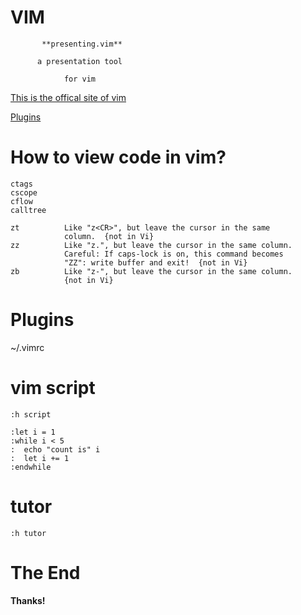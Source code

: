 # VIM

           **presenting.vim**

          a presentation tool

                for vim

[This is the offical site of vim](http://www.vim.org)

[Plugins](http://vim-scripts.org/)




# How to view code in vim?
	ctags
	cscope
	cflow
	calltree

	zt			Like "z<CR>", but leave the cursor in the same
				column.  {not in Vi}
	zz			Like "z.", but leave the cursor in the same column.
				Careful: If caps-lock is on, this command becomes
				"ZZ": write buffer and exit!  {not in Vi}
	zb			Like "z-", but leave the cursor in the same column.
				{not in Vi}


# Plugins
~/.vimrc


# vim script 

	:h script

	:let i = 1
	:while i < 5
	:  echo "count is" i
	:  let i += 1
	:endwhile


# tutor 
	:h tutor


# The End


**Thanks!**

